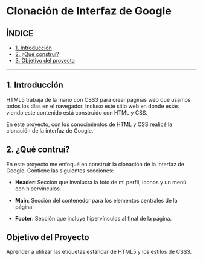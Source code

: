 # Clonación de Interfaz de Google

## ÍNDICE

* [1. Introducción](https://github.com/zamoranoross/clondegoogle/blob/main/README.md#1-introducci%C3%B3n)
* [2. ¿Qué construí?](https://github.com/zamoranoross/clondegoogle/blob/main/README.md#2-qu%C3%A9-contru%C3%AD)
* [3. Objetivo del proyecto](#)

****

## 1. Introducción
HTML5 trabaja de la mano con CSS3 para crear páginas web que usamos todos los días en el navegador. Incluso este sitio web en donde estás viendo este contenido está construido con HTML y CSS.

En este proyecto, con los conocimientos de HTML y CSS realicé la clonación de la interfaz de Google.

## 2. ¿Qué contruí?
En este proyecto me enfoqué en construir la clonación de la interfaz de Google. Contiene las siguientes secciones:

* **Header**: Sección que involucra la foto de mi perfil, iconos y un menú con hipervínculos.

* **Main**: Sección del contenedor para los elementos centrales de la página: 

* **Footer**: Sección que incluye hipervínculos al final de la página.

## Objetivo del Proyecto
Aprender a utilizar las etiquetas estándar de HTML5 y los estilos de CSS3.
